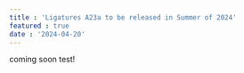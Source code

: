 ```yaml
---
title : 'Ligatures A23a to be released in Summer of 2024'
featured : true
date : '2024-04-20'
---
```

coming soon test!